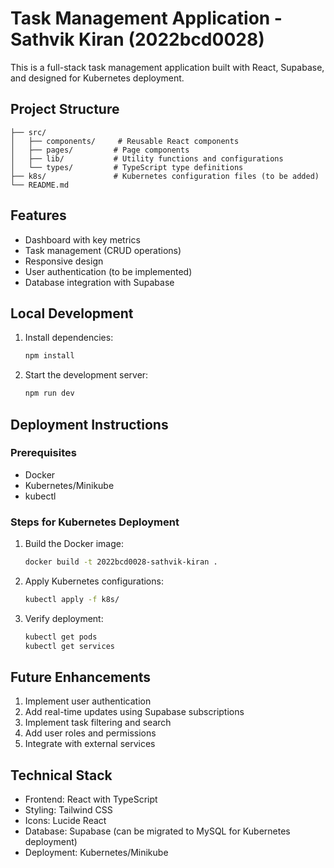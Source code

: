 # Task Management Application - Sathvik Kiran (2022bcd0028)

This is a full-stack task management application built with React, Supabase, and designed for Kubernetes deployment.

## Project Structure

```
├── src/
│   ├── components/     # Reusable React components
│   ├── pages/         # Page components
│   ├── lib/           # Utility functions and configurations
│   └── types/         # TypeScript type definitions
├── k8s/               # Kubernetes configuration files (to be added)
└── README.md
```

## Features

- Dashboard with key metrics
- Task management (CRUD operations)
- Responsive design
- User authentication (to be implemented)
- Database integration with Supabase

## Local Development

1. Install dependencies:
   ```bash
   npm install
   ```

2. Start the development server:
   ```bash
   npm run dev
   ```

## Deployment Instructions

### Prerequisites
- Docker
- Kubernetes/Minikube
- kubectl

### Steps for Kubernetes Deployment

1. Build the Docker image:
   ```bash
   docker build -t 2022bcd0028-sathvik-kiran .
   ```

2. Apply Kubernetes configurations:
   ```bash
   kubectl apply -f k8s/
   ```

3. Verify deployment:
   ```bash
   kubectl get pods
   kubectl get services
   ```

## Future Enhancements

1. Implement user authentication
2. Add real-time updates using Supabase subscriptions
3. Implement task filtering and search
4. Add user roles and permissions
5. Integrate with external services

## Technical Stack

- Frontend: React with TypeScript
- Styling: Tailwind CSS
- Icons: Lucide React
- Database: Supabase (can be migrated to MySQL for Kubernetes deployment)
- Deployment: Kubernetes/Minikube
